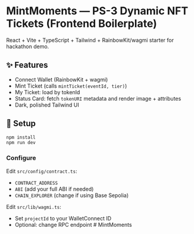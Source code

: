 
# MintMoments — PS-3 Dynamic NFT Tickets (Frontend Boilerplate)

React + Vite + TypeScript + Tailwind + RainbowKit/wagmi starter for hackathon demo.

## ✨ Features
- Connect Wallet (RainbowKit + wagmi)
- Mint Ticket (calls `mintTicket(eventId, tier)`)
- My Ticket: load by tokenId
- Status Card: fetch `tokenURI` metadata and render image + attributes
- Dark, polished Tailwind UI

## 🔧 Setup
```bash
npm install
npm run dev
```

### Configure
Edit `src/config/contract.ts`:
- `CONTRACT_ADDRESS`
- `ABI` (add your full ABI if needed)
- `CHAIN_EXPLORER` (change if using Base Sepolia)

Edit `src/lib/wagmi.ts`:
- Set `projectId` to your WalletConnect ID
- Optional: change RPC endpoint
#   M i n t M o m e n t s  
 